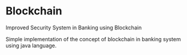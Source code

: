 # Blockchain

Improved Security System in Banking using Blockchain

Simple implementation of the concept of blockchain in banking system using java language.
